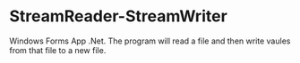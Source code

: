 # StreamReader-StreamWriter
Windows Forms App .Net. The program will read a file and then write vaules from that file to a new file.
